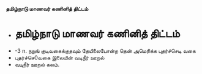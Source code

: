 **தமிழ்நாடு மாணவர் கணினித் திட்டம்**
- # தமிழ்நாடு மாணவர் கணினித் திட்டம்
- -3 n. நறுங் குடிவகைக்குதவும் தேயிலைபோன்ற தென் அமெரிக்க புதர்ச்செடி வகை
- புதர்ச்செ0வகை இலையின் வடிநீர் ஊறல்
- வடிநீர் ஊறல் கலம்.

